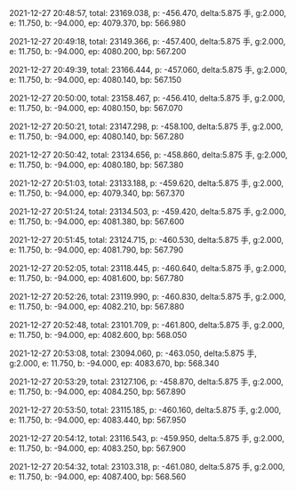2021-12-27 20:48:57, total: 23169.038, p: -456.470, delta:5.875 手, g:2.000, e: 11.750, b: -94.000, ep: 4079.370, bp: 566.980

2021-12-27 20:49:18, total: 23149.366, p: -457.400, delta:5.875 手, g:2.000, e: 11.750, b: -94.000, ep: 4080.200, bp: 567.200

2021-12-27 20:49:39, total: 23166.444, p: -457.060, delta:5.875 手, g:2.000, e: 11.750, b: -94.000, ep: 4080.140, bp: 567.150

2021-12-27 20:50:00, total: 23158.467, p: -456.410, delta:5.875 手, g:2.000, e: 11.750, b: -94.000, ep: 4080.150, bp: 567.070

2021-12-27 20:50:21, total: 23147.298, p: -458.100, delta:5.875 手, g:2.000, e: 11.750, b: -94.000, ep: 4080.140, bp: 567.280

2021-12-27 20:50:42, total: 23134.656, p: -458.860, delta:5.875 手, g:2.000, e: 11.750, b: -94.000, ep: 4080.180, bp: 567.380

2021-12-27 20:51:03, total: 23133.188, p: -459.620, delta:5.875 手, g:2.000, e: 11.750, b: -94.000, ep: 4079.340, bp: 567.370

2021-12-27 20:51:24, total: 23134.503, p: -459.420, delta:5.875 手, g:2.000, e: 11.750, b: -94.000, ep: 4081.380, bp: 567.600

2021-12-27 20:51:45, total: 23124.715, p: -460.530, delta:5.875 手, g:2.000, e: 11.750, b: -94.000, ep: 4081.790, bp: 567.790

2021-12-27 20:52:05, total: 23118.445, p: -460.640, delta:5.875 手, g:2.000, e: 11.750, b: -94.000, ep: 4081.600, bp: 567.780

2021-12-27 20:52:26, total: 23119.990, p: -460.830, delta:5.875 手, g:2.000, e: 11.750, b: -94.000, ep: 4082.210, bp: 567.880

2021-12-27 20:52:48, total: 23101.709, p: -461.800, delta:5.875 手, g:2.000, e: 11.750, b: -94.000, ep: 4082.600, bp: 568.050

2021-12-27 20:53:08, total: 23094.060, p: -463.050, delta:5.875 手, g:2.000, e: 11.750, b: -94.000, ep: 4083.670, bp: 568.340

2021-12-27 20:53:29, total: 23127.106, p: -458.870, delta:5.875 手, g:2.000, e: 11.750, b: -94.000, ep: 4084.250, bp: 567.890

2021-12-27 20:53:50, total: 23115.185, p: -460.160, delta:5.875 手, g:2.000, e: 11.750, b: -94.000, ep: 4083.440, bp: 567.950

2021-12-27 20:54:12, total: 23116.543, p: -459.950, delta:5.875 手, g:2.000, e: 11.750, b: -94.000, ep: 4083.250, bp: 567.900

2021-12-27 20:54:32, total: 23103.318, p: -461.080, delta:5.875 手, g:2.000, e: 11.750, b: -94.000, ep: 4087.400, bp: 568.560